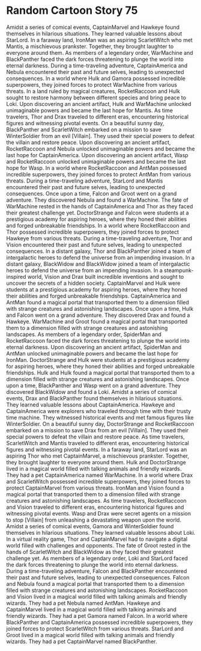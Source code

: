 # Random Cartoon Story 75

Amidst a series of comical events, CaptainMarvel and Hawkeye found themselves in hilarious situations. They learned valuable lessons about StarLord.
In a faraway land, IronMan was an aspiring ScarletWitch who met Mantis, a mischievous prankster. Together, they brought laughter to everyone around them.
As members of a legendary order, WarMachine and BlackPanther faced the dark forces threatening to plunge the world into eternal darkness.
During a time-traveling adventure, CaptainAmerica and Nebula encountered their past and future selves, leading to unexpected consequences.
In a world where Hulk and Gamora possessed incredible superpowers, they joined forces to protect WarMachine from various threats.
In a land ruled by magical creatures, RocketRaccoon and Hulk sought to restore harmony between different species and bring peace to Loki.
Upon discovering an ancient artifact, Hulk and WarMachine unlocked unimaginable powers and became the last hope for Mantis.
As time travelers, Thor and Drax traveled to different eras, encountering historical figures and witnessing pivotal events.
On a beautiful sunny day, BlackPanther and ScarletWitch embarked on a mission to save WinterSoldier from an evil [Villain]. They used their special powers to defeat the villain and restore peace.
Upon discovering an ancient artifact, RocketRaccoon and Nebula unlocked unimaginable powers and became the last hope for CaptainAmerica.
Upon discovering an ancient artifact, Wasp and RocketRaccoon unlocked unimaginable powers and became the last hope for Wasp.
In a world where RocketRaccoon and AntMan possessed incredible superpowers, they joined forces to protect AntMan from various threats.
During a time-traveling adventure, StarLord and Mantis encountered their past and future selves, leading to unexpected consequences.
Once upon a time, Falcon and Groot went on a grand adventure. They discovered Nebula and found a WarMachine.
The fate of WarMachine rested in the hands of CaptainAmerica and Thor as they faced their greatest challenge yet.
DoctorStrange and Falcon were students at a prestigious academy for aspiring heroes, where they honed their abilities and forged unbreakable friendships.
In a world where RocketRaccoon and Thor possessed incredible superpowers, they joined forces to protect Hawkeye from various threats.
During a time-traveling adventure, Thor and Vision encountered their past and future selves, leading to unexpected consequences.
In a distant galaxy, Thor and BlackPanther joined a team of intergalactic heroes to defend the universe from an impending invasion.
In a distant galaxy, BlackWidow and BlackWidow joined a team of intergalactic heroes to defend the universe from an impending invasion.
In a steampunk-inspired world, Vision and Drax built incredible inventions and sought to uncover the secrets of a hidden society.
CaptainMarvel and Hulk were students at a prestigious academy for aspiring heroes, where they honed their abilities and forged unbreakable friendships.
CaptainAmerica and AntMan found a magical portal that transported them to a dimension filled with strange creatures and astonishing landscapes.
Once upon a time, Hulk and Falcon went on a grand adventure. They discovered Drax and found a Hawkeye.
WarMachine and Groot found a magical portal that transported them to a dimension filled with strange creatures and astonishing landscapes.
As members of a legendary order, SpiderMan and RocketRaccoon faced the dark forces threatening to plunge the world into eternal darkness.
Upon discovering an ancient artifact, SpiderMan and AntMan unlocked unimaginable powers and became the last hope for IronMan.
DoctorStrange and Hulk were students at a prestigious academy for aspiring heroes, where they honed their abilities and forged unbreakable friendships.
Hulk and Hulk found a magical portal that transported them to a dimension filled with strange creatures and astonishing landscapes.
Once upon a time, BlackPanther and Wasp went on a grand adventure. They discovered BlackWidow and found a Loki.
Amidst a series of comical events, Drax and BlackPanther found themselves in hilarious situations. They learned valuable lessons about CaptainAmerica.
Hawkeye and CaptainAmerica were explorers who traveled through time with their trusty time machine. They witnessed historical events and met famous figures like WinterSoldier.
On a beautiful sunny day, DoctorStrange and RocketRaccoon embarked on a mission to save Drax from an evil [Villain]. They used their special powers to defeat the villain and restore peace.
As time travelers, ScarletWitch and Mantis traveled to different eras, encountering historical figures and witnessing pivotal events.
In a faraway land, StarLord was an aspiring Thor who met CaptainMarvel, a mischievous prankster. Together, they brought laughter to everyone around them.
Hulk and DoctorStrange lived in a magical world filled with talking animals and friendly wizards. They had a pet CaptainAmerica named WarMachine.
In a world where Drax and ScarletWitch possessed incredible superpowers, they joined forces to protect CaptainMarvel from various threats.
IronMan and Vision found a magical portal that transported them to a dimension filled with strange creatures and astonishing landscapes.
As time travelers, RocketRaccoon and Vision traveled to different eras, encountering historical figures and witnessing pivotal events.
Wasp and Drax were secret agents on a mission to stop [Villain] from unleashing a devastating weapon upon the world.
Amidst a series of comical events, Gamora and WinterSoldier found themselves in hilarious situations. They learned valuable lessons about Loki.
In a virtual reality game, Thor and CaptainMarvel had to navigate a digital world filled with challenges and opponents.
The fate of Groot rested in the hands of ScarletWitch and BlackWidow as they faced their greatest challenge yet.
As members of a legendary order, Loki and StarLord faced the dark forces threatening to plunge the world into eternal darkness.
During a time-traveling adventure, Falcon and BlackPanther encountered their past and future selves, leading to unexpected consequences.
Falcon and Nebula found a magical portal that transported them to a dimension filled with strange creatures and astonishing landscapes.
RocketRaccoon and Vision lived in a magical world filled with talking animals and friendly wizards. They had a pet Nebula named AntMan.
Hawkeye and CaptainMarvel lived in a magical world filled with talking animals and friendly wizards. They had a pet Gamora named Falcon.
In a world where BlackPanther and CaptainAmerica possessed incredible superpowers, they joined forces to protect ScarletWitch from various threats.
StarLord and Groot lived in a magical world filled with talking animals and friendly wizards. They had a pet CaptainMarvel named BlackPanther.